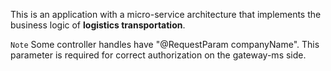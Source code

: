 This is an application with a micro-service architecture that implements the business logic of **logistics
transportation**.

`Note` Some controller handles have "@RequestParam companyName". This parameter is required for correct authorization on
the gateway-ms side.